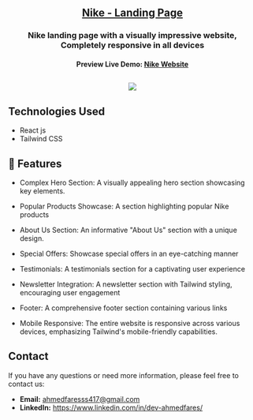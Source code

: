 <div align="center">
<h2><a href="https://nike-200.netlify.app/">Nike - Landing Page </a></h2>
<h3>Nike landing page with a visually impressive website, Completely responsive in all devices</h3>
<h4>Preview Live Demo: <a href="https://nike-200.netlify.app/">Nike Website</a></h4>
</div>
<h2></h2>
<center><a href="https://nike-200.netlify.app/"><img src="/public/usePopcorn.png"/></a></center>

## Technologies Used 
* React js
* Tailwind CSS


<h2>🔋 Features</h2>

* Complex Hero Section: A visually appealing hero section showcasing key elements.

*  Popular Products Showcase: A section highlighting popular Nike products

*  About Us Section: An informative "About Us" section with a unique design.

*  Special Offers: Showcase special offers in an eye-catching manner

*  Testimonials: A testimonials section for a captivating user experience

*  Newsletter Integration: A newsletter section with Tailwind styling, encouraging user engagement

*  Footer: A comprehensive footer section containing various links

*  Mobile Responsive: The entire website is responsive across various devices, emphasizing Tailwind's mobile-friendly capabilities.

<h2>Contact</h2>

If you have any questions or need more information, please feel free to contact us:

* **Email:** ahmedfaresss417@gmail.com
* **LinkedIn:** https://www.linkedin.com/in/dev-ahmedfares/